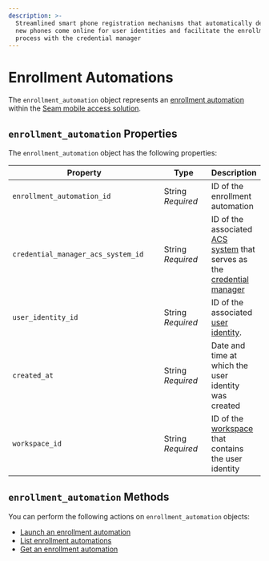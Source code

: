 ```yaml
---
description: >-
  Streamlined smart phone registration mechanisms that automatically detect when
  new phones come online for user identities and facilitate the enrollment
  process with the credential manager
---
```


# Enrollment Automations

The `enrollment_automation` object represents an [enrollment automation](../../../products/mobile-access-in-development/issuing-mobile-credentials-from-an-access-control-system.md) within the [Seam mobile access solution](../../../products/mobile-access-in-development/).

## `enrollment_automation` Properties

The `enrollment_automation` object has the following properties:

<table><thead><tr><th width="365">Property</th><th width="114">Type</th><th>Description</th></tr></thead><tbody><tr><td><code>enrollment_automation_id</code></td><td>String<br><em>Required</em></td><td>ID of the enrollment automation</td></tr><tr><td><code>credential_manager_acs_system_id</code></td><td>String<br><em>Required</em></td><td>ID of the associated <a href="../../../products/access-systems/">ACS system</a> that serves as the <a href="../../../products/mobile-access-in-development/issuing-mobile-credentials-from-an-access-control-system.md">credential manager</a></td></tr><tr><td><code>user_identity_id</code></td><td>String<br><em>Required</em></td><td>ID of the associated <a href="../../../products/mobile-access-in-development/managing-mobile-app-user-accounts-with-user-identities.md#what-is-a-user-identity">user identity</a>.</td></tr><tr><td><code>created_at</code></td><td>String<br><em>Required</em></td><td>Date and time at which the user identity was created</td></tr><tr><td><code>workspace_id</code></td><td>String<br><em>Required</em></td><td>ID of the <a href="../../../core-concepts/workspaces/">workspace</a> that contains the user identity</td></tr></tbody></table>

## `enrollment_automation` Methods

You can perform the following actions on `enrollment_automation` objects:

* [Launch an enrollment automation](launch-an-enrollment-automation.md)
* [List enrollment automations](list-enrollment-automations.md)
* [Get an enrollment automation](get-an-enrollment-automation.md)
